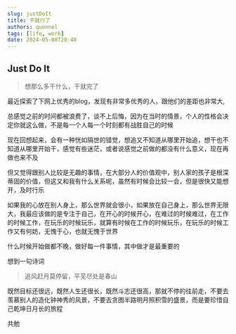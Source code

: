 ```yaml
---
slug: justDoIt
title: 干就行了
authors: quennel
tags: [life, work]
date: 2024-05-08T20:40
---
```


## Just Do It
> 想那么多干什么，干就完了

最近探索了下网上优秀的blog，发现有非常多优秀的人，跟他们的差距也非常大, 

总感觉之前的时间都被浪费了，谈不上后悔，因为在当时的情景，个人的性格会决定你就这么做，不是每一个人每一个时刻都有战胜自己的时候

现在回想起来，会有一种恍如隔世的错觉，想追又不知道从哪里开始追，想干也不知道从哪里开始干，感觉有些迷茫，或者说感觉之前做的都没有什么意义，现在再做也来不及

但又觉得跟别人比较是无趣的事情，在大部分人的价值观中，别人家的孩子是根深蒂固的价值，但这又和我有什么关系呢，虽然有时候会比较一会，但是很快又能想开，及时行乐

如果我的心放在别人身上，那么世界就会很小，如果放在自己身上，那么世界无限大，我最应该做的是专注于自己，在开心的时候开心，在难过的时候难过，在工作的时候工作，在玩乐的时候玩乐，就算有时候在工作的时候玩乐，在玩乐的时候工作又有何妨，无愧于心，也就无愧于世界

什么时候开始做都不晚，做好每一件事情，其中做才是最重要的

想到一句诗词

> 追风赶月莫停留，平芜尽处是春山

既然目标还很远，既然人生还很长，既然斗志还很高，那就不停的往前走，不要去羡慕别人的造化钟神秀的风景，不要去贪图半路明月照积雪的盛景，而是要珍惜自己乾坤日月长的旅程

共勉